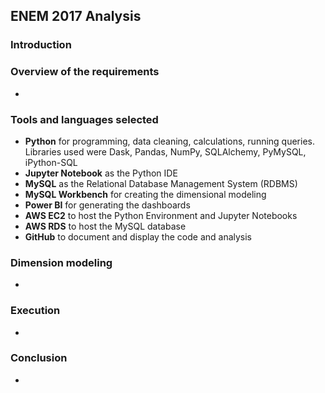 ## ENEM 2017 Analysis

### Introduction



### Overview of the requirements

-

### Tools and languages selected

- **Python** for programming, data cleaning, calculations, running queries. Libraries used were Dask, Pandas, NumPy, SQLAlchemy, PyMySQL, iPython-SQL
- **Jupyter Notebook** as the Python IDE
- **MySQL** as the Relational Database Management System (RDBMS)
- **MySQL Workbench** for creating the dimensional modeling
- **Power BI** for generating the dashboards
- **AWS EC2** to host the Python Environment and Jupyter Notebooks
- **AWS RDS** to host the MySQL database
- **GitHub** to document and display the code and analysis

### Dimension modeling

-

### Execution

-

### Conclusion

-
